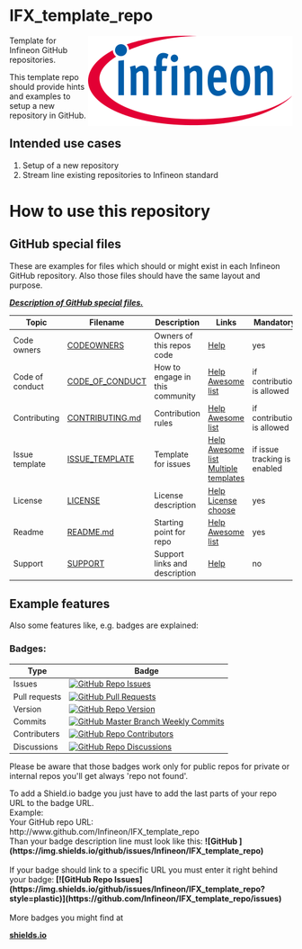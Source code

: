 # IFX_template_repo

<a href="https://www.infineon.com">
<img src="./assets/images/Logo.svg" align="right" alt="Infineon logo">
</a>

<p>Template for Infineon GitHub repositories.</p>
<p> This template repo should provide hints and examples to setup a new repository in GitHub.</p>

## Intended use cases
<ol>
<li> Setup of a new repository
<li> Stream line existing repositories to Infineon standard
</ol> 

# How to use this repository
## GitHub special files
<p>These are examples for files which should or might exist in each Infineon GitHub repository. Also those files should have the same layout and purpose.</p>

[***Description of GitHub special files.***]( <https://github.com/joelparkerhenderson/github-special-files-and-paths#support>)

| Topic      | Filename               | Description         |Links|Mandatory|
|------------|------------------------|---------------------|--|-|
|Code owners | [CODEOWNERS](examples/CODEOWNERS_example) | Owners of this repos code |[Help](https://help.github.com/articles/about-codeowners/)|yes|
|Code of conduct| [CODE_OF_CONDUCT](examples/CODE_OF_CONDUCT_example)| How to engage in this community |[Help](<https://docs.github.com/en/communities/setting-up-your-project-for-healthy-contributions/adding-a-code-of-conduct-to-your-project>)<br>[Awesome list](https://github.com/mntnr/awesome-contributing)|if contribution is allowed
|Contributing| [CONTRIBUTING.md](examples/CONTRIBUTING_example.md)| Contribution rules  |[Help](https://help.github.com/articles/setting-guidelines-for-repository-contributors/)<br>[Awesome list](https://github.com/mntnr/awesome-contributing)|if contribution is allowed|
|Issue template|[ISSUE_TEMPLATE](examples/ISSUE_TEMPLATE)|Template for issues|[Help](https://help.github.com/articles/creating-an-issue-template-for-your-repository/)<br>[Awesome list](https://github.com/devspace/awesome-github-templates)<br>[Multiple templates](https://blog.github.com/2018-01-25-multiple-issue-and-pull-request-templates/)|if issue tracking is enabled
|License | [LICENSE](examples/LICENSE_example) | License description |[Help](https://help.github.com/articles/adding-a-license-to-a-repository/)<br>[License choose](https://choosealicense.com)|yes|
|Readme | [README.md](examples/README_example.md) | Starting point for repo |[Help](<https://docs.github.com/en/repositories/managing-your-repositorys-settings-and-features/customizing-your-repository/about-readmes>)<br>[Awesome list](https://github.com/matiassingers/awesome-readme)|yes|
|Support | [SUPPORT](examples/SUPPORT_example.md) | Support links and description |[Help](https://docs.github.com/en/communities/setting-up-your-project-for-healthy-contributions/adding-support-resources-to-your-project)|no|



## Example features
<p>Also some features like, e.g. badges are explained:</p>

### Badges:
|Type|Badge|
|--|--|
|Issues|[![GitHub Repo Issues](https://img.shields.io/github/issues/Infineon/IFX_template_repo?style=plastic)](https://github.com/Infineon/IFX_template_repo/issues)|
|Pull requests|[![GitHub Pull Requests](https://img.shields.io/github/issues-pr-raw/Infineon/IFX_template_repo?style=plastic)](https://github.com/Infineon/IFX_template_repo/pulls)|
|Version|[![GitHub Repo Version](https://img.shields.io/github/package-json/v/Infineon/IFX_template_repo?style=plastic)](https://github.com/Infineon/IFX_template_repo/blob/master/package.json)|
|Commits|[![GitHub Master Branch Weekly Commits](https://img.shields.io/github/commit-activity/w/Infineon/IFX_template_repo/master?style=plastic)](https://github.com/Infineon/IFX_template_repo/tree/master)|
|Contributers|[![GitHub Repo Contributors](https://img.shields.io/github/contributors/Infineon/IFX_template_repo?style=plastic)](https://github.com/Infineon/IFX_template_repo/graphs/contributors)|
|Discussions|[![GitHub Repo Discussions](https://img.shields.io/github/discussions/Infineon/IFX_template_repo)](https://github.com/Infineon/IFX_template_repo/)|

<p>Please be aware that those badges work only for public repos for private or internal repos you'll get always 'repo not found'.</p>
<p>To add a Shield.io badge you just have to add the last parts of your repo URL to the badge URL.<br>
Example:<br>
Your GitHub repo URL:<br>
http://www.github.com/Infineon/IFX_template_repo <br>
Than your badge description line must look like this:
<b>![GitHub ](https://img.shields.io/github/issues/Infineon/IFX_template_repo)</b><br><br>
If your badge should link to a specific URL you must enter it right behind your badge:<b>
[![GitHub Repo Issues](https://img.shields.io/github/issues/Infineon/IFX_template_repo?style=plastic)](https://github.com/Infineon/IFX_template_repo/issues)</b><br><br>
More badges you might find at <b> 

[shields.io](https://img.shields.io)</b>
</p>


